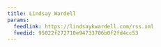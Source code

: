 ```yaml
---
title: Lindsay Wardell
params:
  feedlink: https://lindsaykwardell.com/rss.xml
  feedid: 95022f272710e94733706b0f2fd4cc53
---
```

